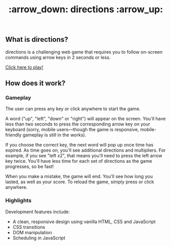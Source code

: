 <div align="center">
  <h1>:arrow_down: directions :arrow_up:</h1>
</div>
<br>

## What is directions?

directions is a challenging web game that requires you to follow on-screen commands using arrow keys in 2 seconds or less.

<a href="https://jonathanward.github.io/directions-game/">Click here to play!</a>

## How does it work?

### Gameplay

The user can press any key or click anywhere to start the game.

A word ("up", "left", "down" or "right") will appear on the screen. You'll have less than two seconds to press the corresponding arrow key on your keyboard (sorry, mobile users—though the game is responsive, mobile-friendly gameplay is still in the works).

If you choose the correct key, the next word will pop up once time has expired. As time goes on, you'll see additional directions and multipliers. For example, if you see "left x2", that means you'll need to press the left arrow key twice. You'll have less time for each set of directions as the game progresses, so be fast!

When you make a mistake, the game will end. You'll see how long you lasted, as well as your score. To reload the game, simply press or click anywhere.

### Highlights

Development features include:
* A clean, responsive design using vanilla HTML, CSS and JavaScript
* CSS transitions
* DOM manipulation
* Scheduling in JavaScript
